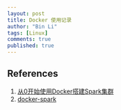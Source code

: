 ```yaml
---
layout: post
title: Docker 使用记录
author: "Bin Li"
tags: [Linux]
comments: true
published: true
---
```




## References
1. [从0开始使用Docker搭建Spark集群](https://www.jianshu.com/p/ee210190224f)
2. [docker-spark](https://github.com/P7h/docker-spark)